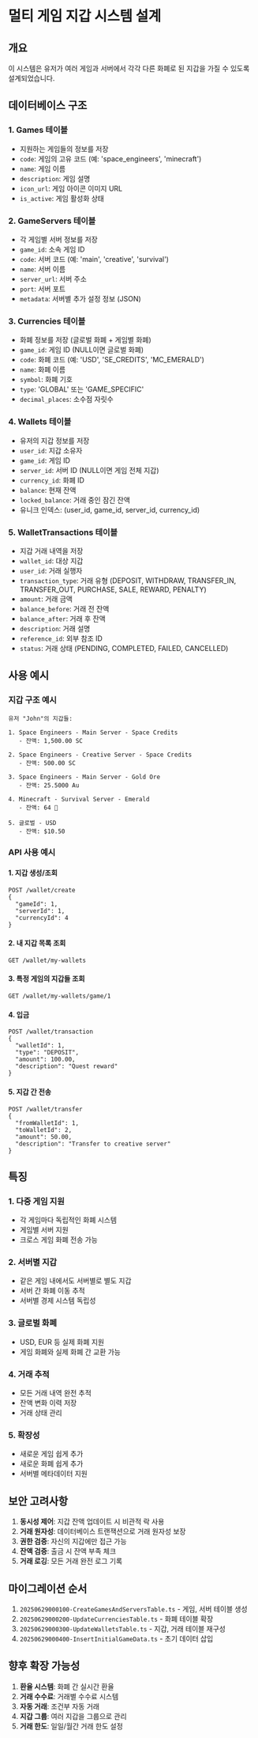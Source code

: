 # 멀티 게임 지갑 시스템 설계

## 개요

이 시스템은 유저가 여러 게임과 서버에서 각각 다른 화폐로 된 지갑을 가질 수 있도록 설계되었습니다.

## 데이터베이스 구조

### 1. Games 테이블
- 지원하는 게임들의 정보를 저장
- `code`: 게임의 고유 코드 (예: 'space_engineers', 'minecraft')
- `name`: 게임 이름
- `description`: 게임 설명
- `icon_url`: 게임 아이콘 이미지 URL
- `is_active`: 게임 활성화 상태

### 2. GameServers 테이블
- 각 게임별 서버 정보를 저장
- `game_id`: 소속 게임 ID
- `code`: 서버 코드 (예: 'main', 'creative', 'survival')
- `name`: 서버 이름
- `server_url`: 서버 주소
- `port`: 서버 포트
- `metadata`: 서버별 추가 설정 정보 (JSON)

### 3. Currencies 테이블
- 화폐 정보를 저장 (글로벌 화폐 + 게임별 화폐)
- `game_id`: 게임 ID (NULL이면 글로벌 화폐)
- `code`: 화폐 코드 (예: 'USD', 'SE_CREDITS', 'MC_EMERALD')
- `name`: 화폐 이름
- `symbol`: 화폐 기호
- `type`: 'GLOBAL' 또는 'GAME_SPECIFIC'
- `decimal_places`: 소수점 자릿수

### 4. Wallets 테이블
- 유저의 지갑 정보를 저장
- `user_id`: 지갑 소유자
- `game_id`: 게임 ID
- `server_id`: 서버 ID (NULL이면 게임 전체 지갑)
- `currency_id`: 화폐 ID
- `balance`: 현재 잔액
- `locked_balance`: 거래 중인 잠긴 잔액
- 유니크 인덱스: (user_id, game_id, server_id, currency_id)

### 5. WalletTransactions 테이블
- 지갑 거래 내역을 저장
- `wallet_id`: 대상 지갑
- `user_id`: 거래 실행자
- `transaction_type`: 거래 유형 (DEPOSIT, WITHDRAW, TRANSFER_IN, TRANSFER_OUT, PURCHASE, SALE, REWARD, PENALTY)
- `amount`: 거래 금액
- `balance_before`: 거래 전 잔액
- `balance_after`: 거래 후 잔액
- `description`: 거래 설명
- `reference_id`: 외부 참조 ID
- `status`: 거래 상태 (PENDING, COMPLETED, FAILED, CANCELLED)

## 사용 예시

### 지갑 구조 예시

```
유저 "John"의 지갑들:

1. Space Engineers - Main Server - Space Credits
   - 잔액: 1,500.00 SC

2. Space Engineers - Creative Server - Space Credits
   - 잔액: 500.00 SC

3. Space Engineers - Main Server - Gold Ore
   - 잔액: 25.5000 Au

4. Minecraft - Survival Server - Emerald
   - 잔액: 64 💎

5. 글로벌 - USD
   - 잔액: $10.50
```

### API 사용 예시

#### 1. 지갑 생성/조회
```http
POST /wallet/create
{
  "gameId": 1,
  "serverId": 1,
  "currencyId": 4
}
```

#### 2. 내 지갑 목록 조회
```http
GET /wallet/my-wallets
```

#### 3. 특정 게임의 지갑들 조회
```http
GET /wallet/my-wallets/game/1
```

#### 4. 입금
```http
POST /wallet/transaction
{
  "walletId": 1,
  "type": "DEPOSIT",
  "amount": 100.00,
  "description": "Quest reward"
}
```

#### 5. 지갑 간 전송
```http
POST /wallet/transfer
{
  "fromWalletId": 1,
  "toWalletId": 2,
  "amount": 50.00,
  "description": "Transfer to creative server"
}
```

## 특징

### 1. 다중 게임 지원
- 각 게임마다 독립적인 화폐 시스템
- 게임별 서버 지원
- 크로스 게임 화폐 전송 가능

### 2. 서버별 지갑
- 같은 게임 내에서도 서버별로 별도 지갑
- 서버 간 화폐 이동 추적
- 서버별 경제 시스템 독립성

### 3. 글로벌 화폐
- USD, EUR 등 실제 화폐 지원
- 게임 화폐와 실제 화폐 간 교환 가능

### 4. 거래 추적
- 모든 거래 내역 완전 추적
- 잔액 변화 이력 저장
- 거래 상태 관리

### 5. 확장성
- 새로운 게임 쉽게 추가
- 새로운 화폐 쉽게 추가
- 서버별 메타데이터 지원

## 보안 고려사항

1. **동시성 제어**: 지갑 잔액 업데이트 시 비관적 락 사용
2. **거래 원자성**: 데이터베이스 트랜잭션으로 거래 원자성 보장
3. **권한 검증**: 자신의 지갑에만 접근 가능
4. **잔액 검증**: 출금 시 잔액 부족 체크
5. **거래 로깅**: 모든 거래 완전 로그 기록

## 마이그레이션 순서

1. `20250629000100-CreateGamesAndServersTable.ts` - 게임, 서버 테이블 생성
2. `20250629000200-UpdateCurrenciesTable.ts` - 화폐 테이블 확장
3. `20250629000300-UpdateWalletsTable.ts` - 지갑, 거래 테이블 재구성
4. `20250629000400-InsertInitialGameData.ts` - 초기 데이터 삽입

## 향후 확장 가능성

1. **환율 시스템**: 화폐 간 실시간 환율
2. **거래 수수료**: 거래별 수수료 시스템
3. **자동 거래**: 조건부 자동 거래
4. **지갑 그룹**: 여러 지갑을 그룹으로 관리
5. **거래 한도**: 일일/월간 거래 한도 설정
